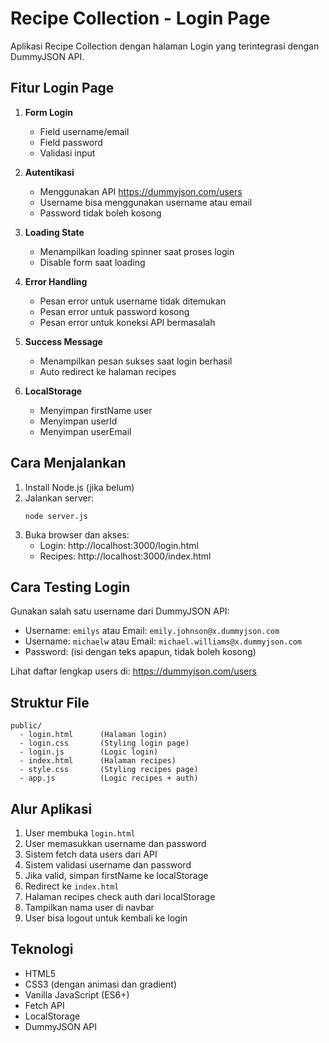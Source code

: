 # Recipe Collection - Login Page

Aplikasi Recipe Collection dengan halaman Login yang terintegrasi dengan DummyJSON API.

## Fitur Login Page

1. **Form Login**
   - Field username/email
   - Field password
   - Validasi input

2. **Autentikasi**
   - Menggunakan API https://dummyjson.com/users
   - Username bisa menggunakan username atau email
   - Password tidak boleh kosong

3. **Loading State**
   - Menampilkan loading spinner saat proses login
   - Disable form saat loading

4. **Error Handling**
   - Pesan error untuk username tidak ditemukan
   - Pesan error untuk password kosong
   - Pesan error untuk koneksi API bermasalah

5. **Success Message**
   - Menampilkan pesan sukses saat login berhasil
   - Auto redirect ke halaman recipes

6. **LocalStorage**
   - Menyimpan firstName user
   - Menyimpan userId
   - Menyimpan userEmail

## Cara Menjalankan

1. Install Node.js (jika belum)
2. Jalankan server:
   ```
   node server.js
   ```
3. Buka browser dan akses:
   - Login: http://localhost:3000/login.html
   - Recipes: http://localhost:3000/index.html

## Cara Testing Login

Gunakan salah satu username dari DummyJSON API:
- Username: `emilys` atau Email: `emily.johnson@x.dummyjson.com`
- Username: `michaelw` atau Email: `michael.williams@x.dummyjson.com`
- Password: (isi dengan teks apapun, tidak boleh kosong)

Lihat daftar lengkap users di: https://dummyjson.com/users

## Struktur File

```
public/
  - login.html      (Halaman login)
  - login.css       (Styling login page)
  - login.js        (Logic login)
  - index.html      (Halaman recipes)
  - style.css       (Styling recipes page)
  - app.js          (Logic recipes + auth)
```

## Alur Aplikasi

1. User membuka `login.html`
2. User memasukkan username dan password
3. Sistem fetch data users dari API
4. Sistem validasi username dan password
5. Jika valid, simpan firstName ke localStorage
6. Redirect ke `index.html`
7. Halaman recipes check auth dari localStorage
8. Tampilkan nama user di navbar
9. User bisa logout untuk kembali ke login

## Teknologi

- HTML5
- CSS3 (dengan animasi dan gradient)
- Vanilla JavaScript (ES6+)
- Fetch API
- LocalStorage
- DummyJSON API
